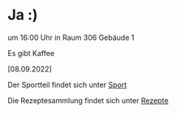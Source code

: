 
# Ja :)


um 16:00 Uhr in Raum 306 Gebäude 1

Es gibt Kaffee



<!---![image] Ein Bild vielleicht?als -->

[08.09.2022]


Der Sportteil findet sich unter [Sport](/sport.md)

Die Rezeptesammlung findet sich unter [Rezepte](/rezepte.md)



